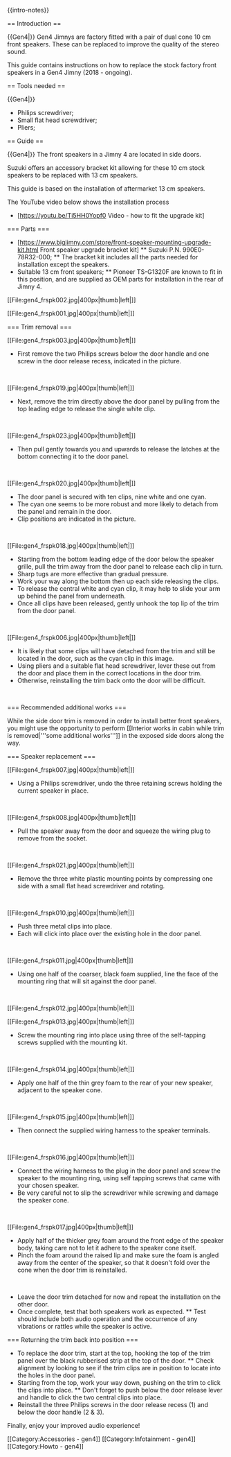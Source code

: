 {{intro-notes}}


== Introduction ==

{{Gen4|}}
Gen4 Jimnys are factory fitted with a pair of dual cone 10 cm front speakers. These can be replaced to improve the quality of the stereo sound.

This guide contains instructions on how to replace the stock factory front speakers in a Gen4 Jimny (2018 - ongoing).


== Tools needed ==

{{Gen4|}}
* Philips screwdriver;
* Small flat head screwdriver;
* Pliers;

== Guide  ==

{{Gen4|}}
The  front speakers in a Jimny 4 are located in side doors.

Suzuki offers an accessory bracket kit allowing for these 10 cm stock speakers to be replaced with 13 cm speakers.

This guide is based on the installation of aftermarket 13 cm speakers.

The YouTube video below shows the installation process

* [https://youtu.be/Ti5HH0Yopf0 Video - how to fit the upgrade kit]

=== Parts ===


* [https://www.bigjimny.com/store/front-speaker-mounting-upgrade-kit.html Front speaker upgrade bracket kit]
** Suzuki P.N. 990E0-78R32-000;
** The bracket kit includes all the parts needed for installation except the speakers.
* Suitable 13 cm front speakers;
** Pioneer TS-G1320F are known to fit in this position, and are supplied as OEM parts for installation in the rear of Jimny 4.



[[File:gen4_frspk002.jpg|400px|thumb|left|]]
<br clear=all>

[[File:gen4_frspk001.jpg|400px|thumb|left|]]
<br clear=all>


=== Trim removal ===


[[File:gen4_frspk003.jpg|400px|thumb|left|]]
* First remove the two Philips screws below the door handle and one screw in the door release recess, indicated in the picture.
<br clear=all>


[[File:gen4_frspk019.jpg|400px|thumb|left|]]
* Next, remove the trim directly above the door panel by pulling from the top leading edge to release the single white clip.
<br clear=all>


[[File:gen4_frspk023.jpg|400px|thumb|left|]]
* Then pull gently towards you and upwards to release the latches at the bottom connecting it to the door panel.
<br clear=all>


[[File:gen4_frspk020.jpg|400px|thumb|left|]]
* The door panel is secured with ten clips, nine white and one cyan.
* The cyan one seems to be more robust and more likely to detach from the panel and remain in the door.
* Clip positions are indicated in the picture.
<br clear=all>


[[File:gen4_frspk018.jpg|400px|thumb|left|]]
* Starting from the bottom leading edge of the door below the speaker grille, pull the trim away from the door panel to release each clip in turn.
* Sharp tugs are more effective than gradual pressure. 
* Work your way along the bottom then up each side releasing the clips.
* To release the central white and cyan clip, it may help to slide your arm up behind the panel from underneath.
* Once all clips have been released, gently unhook the top lip of the trim from the door panel.
<br clear=all>


[[File:gen4_frspk006.jpg|400px|thumb|left|]]
* It is likely that some clips will have detached from the trim and still be located in the door, such as the cyan clip in this image.
* Using pliers and a suitable flat head screwdriver, lever these out from the door and place them in the correct locations in the door trim.
* Otherwise, reinstalling the trim back onto the door will be difficult.
<br clear=all>


=== Recommended additional works ===


While the side door trim is removed in order to install better front speakers, you might use the opportunity to perform [[Interior works in cabin while trim is removed|'''some additional works''']] in the exposed side doors along the way.


=== Speaker replacement ===


[[File:gen4_frspk007.jpg|400px|thumb|left|]]
* Using a Philips screwdriver, undo the three retaining screws holding the current speaker in place.
<br clear=all>


[[File:gen4_frspk008.jpg|400px|thumb|left|]]
* Pull the speaker away from the door and squeeze the wiring plug to remove from the socket.
<br clear=all>


[[File:gen4_frspk021.jpg|400px|thumb|left|]]
* Remove the three white plastic mounting points by compressing one side with a small flat head screwdriver and rotating.
<br clear=all>


[[File:gen4_frspk010.jpg|400px|thumb|left|]]
* Push three metal clips into place.
* Each will click into place over the existing hole in the door panel.
<br clear=all>


[[File:gen4_frspk011.jpg|400px|thumb|left|]]
* Using one half of the coarser, black foam supplied, line the face of the mounting ring that will sit against the door panel.
<br clear=all>

[[File:gen4_frspk012.jpg|400px|thumb|left|]]
<br clear=all>


[[File:gen4_frspk013.jpg|400px|thumb|left|]]
* Screw the mounting ring into place using three of the self-tapping screws supplied with the mounting kit.
<br clear=all>


[[File:gen4_frspk014.jpg|400px|thumb|left|]]
* Apply one half of the thin grey foam to the rear of your new speaker, adjacent to the speaker cone.
<br clear=all>


[[File:gen4_frspk015.jpg|400px|thumb|left|]]
* Then connect the supplied wiring harness to the speaker terminals.
<br clear=all>


[[File:gen4_frspk016.jpg|400px|thumb|left|]]
* Connect the wiring harness to the plug in the door panel and screw the speaker to the mounting ring, using self tapping screws that came with your chosen speaker.
* Be very careful not to slip the screwdriver while screwing and damage the speaker cone.
<br clear=all>


[[File:gen4_frspk017.jpg|400px|thumb|left|]]
* Apply half of the thicker grey foam around the front edge of the speaker body, taking care not to let it adhere to the speaker cone itself.
* Pinch the foam around the raised lip and make sure the foam is angled away from the center of the speaker, so that it doesn't fold over the cone when the door trim is reinstalled.
<br clear=all>


* Leave the door trim detached for now and repeat the installation on the other door.
* Once complete, test that both speakers work as expected.
** Test should include both audio operation and the occurrence of any vibrations or rattles while the speaker is active.


=== Returning the trim back into position ===


* To replace the door trim, start at the top, hooking the top of the trim panel over the black rubberised strip at the top of the door.
** Check alignment by looking to see if the trim clips are in position to locate into the holes in the door panel.
* Starting from the top, work your way down, pushing on the trim to click the clips into place.
** Don't forget to push below the door release lever and handle to click the two central clips into place.
* Reinstall the three Philips screws in the door release recess (1) and below the door handle (2 & 3).


Finally, enjoy your improved audio experience!


[[Category:Accessories - gen4]]
[[Category:Infotainment - gen4]]
[[Category:Howto - gen4]]

